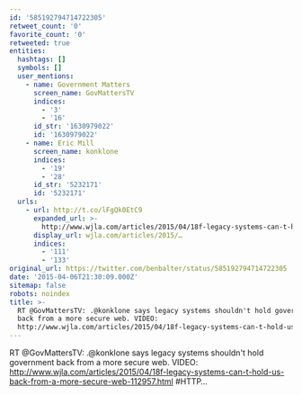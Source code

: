 ```yaml
---
id: '585192794714722305'
retweet_count: '0'
favorite_count: '0'
retweeted: true
entities:
  hashtags: []
  symbols: []
  user_mentions:
    - name: Government Matters
      screen_name: GovMattersTV
      indices:
        - '3'
        - '16'
      id_str: '1630979022'
      id: '1630979022'
    - name: Eric Mill
      screen_name: konklone
      indices:
        - '19'
        - '28'
      id_str: '5232171'
      id: '5232171'
  urls:
    - url: http://t.co/lFgQk0EtC9
      expanded_url: >-
        http://www.wjla.com/articles/2015/04/18f-legacy-systems-can-t-hold-us-back-from-a-more-secure-web-112957.html
      display_url: wjla.com/articles/2015/…
      indices:
        - '111'
        - '133'
original_url: https://twitter.com/benbalter/status/585192794714722305
date: '2015-04-06T21:30:09.000Z'
sitemap: false
robots: noindex
title: >-
  RT @GovMattersTV: .@konklone says legacy systems shouldn't hold government
  back from a more secure web. VIDEO:
  http://www.wjla.com/articles/2015/04/18f-legacy-systems-can-t-hold-us-back-from-a-more-secure-web-112957.htm…
---
```


RT @GovMattersTV: .@konklone says legacy systems shouldn't hold government back from a more secure web. VIDEO: http://www.wjla.com/articles/2015/04/18f-legacy-systems-can-t-hold-us-back-from-a-more-secure-web-112957.html #HTTP…